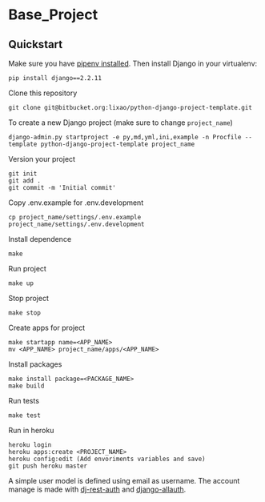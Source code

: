 # Base_Project


## Quickstart ##

Make sure you have [pipenv installed](https://docs.pipenv.org/install.html). Then install Django in your virtualenv:

    pip install django==2.2.11
    
Clone this repository
    
    git clone git@bitbucket.org:lixao/python-django-project-template.git
    
To create a new Django project (make sure to change `project_name`)

    django-admin.py startproject -e py,md,yml,ini,example -n Procfile --template python-django-project-template project_name

Version your project
    
    git init
    git add .
    git commit -m 'Initial commit'
    
Copy .env.example for .env.development

    cp project_name/settings/.env.example project_name/settings/.env.development

Install dependence

    make
    
Run project

    make up
    
Stop project 
    
    make stop
    
Create apps for project 

    make startapp name=<APP_NAME>
    mv <APP_NAME> project_name/apps/<APP_NAME>
    
Install packages 

    make install package=<PACKAGE_NAME>
    make build
    
Run tests
    
    make test


Run in heroku
    
    heroku login
    heroku apps:create <PROJECT_NAME>
    heroku config:edit (Add envoriments variables and save)
    git push heroku master
    
A simple user model is defined using email as username.
The account manage is made with [dj-rest-auth](https://dj-rest-auth.readthedocs.io/en/latest/index.html) and 
[django-allauth](https://django-allauth.readthedocs.io/en/latest/).
